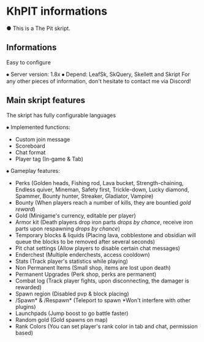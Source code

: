 # KhPIT informations
● This is a The Pit skript.

## Informations
Easy to configure

⦁ Server version: 1.8x
⦁ Depend: LeafSk, SkQuery, Skellett and Skript
For any other pieces of information, don't hesitate to contact me via Discord!

## Main skript features
The skript has fully configurable languages

⦁ Implemented functions:
- Custom join message
- Scoreboard
- Chat format
- Player tag (In-game & Tab)

⦁ Gameplay features:
- Perks (Golden heads, Fishing rod, Lava bucket, Strength-chaining, Endless quiver, Mineman, Safety first, Trickle-down, Lucky diamond, Spammer, Bounty hunter, Streaker, Gladiator, Vampire)
- Bounty (When players reach a number of kills, they are bountied *gold reward*)
- Gold (Minigame's currency, editable per player)
- Armor kit (Death players drop iron parts *drops by chance*, receive iron parts upon respawning *drops by chance*)
- Temporary blocks & liquids (Placing lava, cobblestone and obsidian will queue the blocks to be removed after several seconds)
- Pit chat settings (Allow players to disable certain chat messages)
- Enderchest (Multiple enderchests, access cooldown)
- Stats (Track player's statistics while playing)
- Non Permanent Items (Small shop, items are lost upon death)
- Permanent Upgrades (Perk shop, perks are permanent)
- Combat log (Track player fights, upon disconnecting, the damager is rewarded)
- Spawn region (Disabled pvp & block placing)
- /Spawn* & /Respawn* (Teleport to spawn *Won't interfere with other plugins)
- Launchpads (Jump boost to go battle faster)
- Random gold (Gold spawns on map)
- Rank Colors (You can set player's rank color in tab and chat, permission based)
